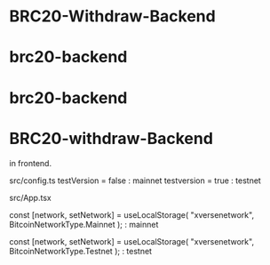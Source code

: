 # BRC20-Withdraw-Backend
# brc20-backend
# brc20-backend
# BRC20-withdraw-Backend

in frontend.

src/config.ts
testVersion = false : mainnet
testversion = true : testnet

src/App.tsx

const [network, setNetwork] = useLocalStorage<BitcoinNetworkType>(
"xversenetwork",
BitcoinNetworkType.Mainnet
); : mainnet

const [network, setNetwork] = useLocalStorage<BitcoinNetworkType>(
"xversenetwork",
BitcoinNetworkType.Testnet
); : testnet
